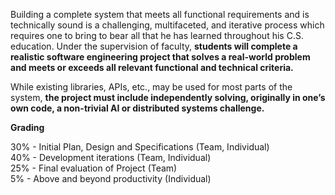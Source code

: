 Building a complete system that meets all functional requirements and is technically sound is a challenging, multifaceted, and iterative process which requires one to bring to bear all that he has learned throughout his C.S. education. Under the supervision of faculty, **students will complete a realistic software engineering project that solves a real-world problem and meets or exceeds all relevant functional and technical criteria.**

While existing libraries, APIs, etc., may be used for most parts of the system, **the project must include independently solving, originally in one’s own code, a non-trivial AI or distributed systems challenge.**

**Grading**

30% - Initial Plan, Design and Specifications (Team, Individual)  
40% - Development iterations (Team, Individual)  
25% - Final evaluation of Project (Team)  
5% - Above and beyond productivity (Individual)
